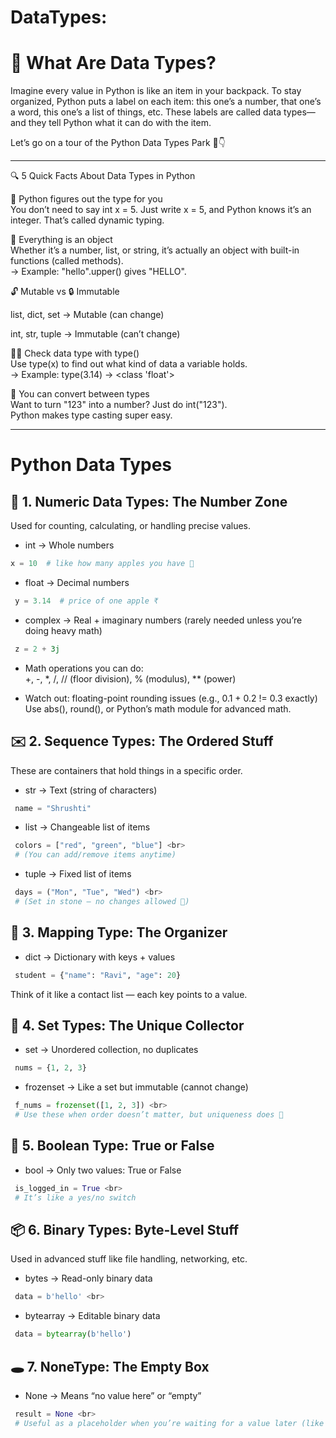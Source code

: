 # DataTypes: 

# 🧠 What Are Data Types?

Imagine every value in Python is like an item in your backpack. To stay organized, Python puts a label on each item: this one’s a number, that one’s a word, this one’s a list of things, etc.
These labels are called data types—and they tell Python what it can do with the item.

Let’s go on a tour of the Python Data Types Park 🎡👇

---

🔍 5 Quick Facts About Data Types in Python

🔄 Python figures out the type for you <br>
You don’t need to say int x = 5. Just write x = 5, and Python knows it’s an integer. That’s called dynamic typing.

🧱 Everything is an object <br>
Whether it’s a number, list, or string, it’s actually an object with built-in functions (called methods). <br>
→ Example: "hello".upper() gives "HELLO".

🔓 Mutable vs 🔒 Immutable

list, dict, set → Mutable (can change)

int, str, tuple → Immutable (can’t change)

🕵️‍♂️ Check data type with type() <br>
Use type(x) to find out what kind of data a variable holds. <br>
→ Example: type(3.14) → <class 'float'>

🔁 You can convert between types <br>
Want to turn "123" into a number? Just do int("123"). <br>
Python makes type casting super easy.

---
# Python Data Types

## 🎯 1. Numeric Data Types: The Number Zone
Used for counting, calculating, or handling precise values.

- int → Whole numbers <br>
```python
x = 10  # like how many apples you have 🍎
```

- float → Decimal numbers <br>
```python
 y = 3.14  # price of one apple ₹
```

- complex → Real + imaginary numbers (rarely needed unless you’re doing heavy math) <br>
```python
 z = 2 + 3j
```

- Math operations you can do: <br>
+, -, *, /, // (floor division), % (modulus), ** (power)

- Watch out: floating-point rounding issues (e.g., 0.1 + 0.2 != 0.3 exactly) <br>
Use abs(), round(), or Python’s math module for advanced math.


## ✉️ 2. Sequence Types: The Ordered Stuff
These are containers that hold things in a specific order.

- str → Text (string of characters) <br>
```python
 name = "Shrushti"
```

- list → Changeable list of items <br>
```python
 colors = ["red", "green", "blue"] <br>
 # (You can add/remove items anytime)
```

- tuple → Fixed list of items <br>
```python
 days = ("Mon", "Tue", "Wed") <br>
 # (Set in stone — no changes allowed 📅)
```


## 🔐 3. Mapping Type: The Organizer

- dict → Dictionary with keys + values
```python
 student = {"name": "Ravi", "age": 20}
```
Think of it like a contact list — each key points to a value.


## 🎲 4. Set Types: The Unique Collector

- set → Unordered collection, no duplicates
```python
 nums = {1, 2, 3}
```

- frozenset → Like a set but immutable (cannot change)
```python
 f_nums = frozenset([1, 2, 3]) <br>
 # Use these when order doesn’t matter, but uniqueness does 💎
```

## 🔘 5. Boolean Type: True or False

- bool → Only two values: True or False
```python
 is_logged_in = True <br>
 # It’s like a yes/no switch
```

## 📦 6. Binary Types: Byte-Level Stuff
Used in advanced stuff like file handling, networking, etc.

- bytes → Read-only binary data
```python
 data = b'hello' <br>
```

- bytearray → Editable binary data
```python
 data = bytearray(b'hello')
```

## 🕳️ 7. NoneType: The Empty Box

- None → Means “no value here” or “empty”
```python
 result = None <br>
 # Useful as a placeholder when you’re waiting for a value later (like an empty form 📝).
```
